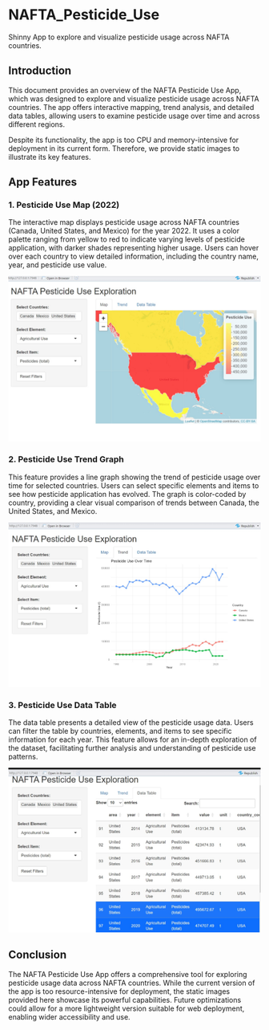 # NAFTA_Pesticide_Use
Shinny App to explore and visualize pesticide usage across NAFTA countries.
## Introduction

This document provides an overview of the NAFTA Pesticide Use App, which was designed to explore and visualize pesticide usage across NAFTA countries. The app offers interactive mapping, trend analysis, and detailed data tables, allowing users to examine pesticide usage over time and across different regions.

Despite its functionality, the app is too CPU and memory-intensive for deployment in its current form. Therefore, we provide static images to illustrate its key features.

## App Features

### 1. Pesticide Use Map (2022)

The interactive map displays pesticide usage across NAFTA countries (Canada, United States, and Mexico) for the year 2022. It uses a color palette ranging from yellow to red to indicate varying levels of pesticide application, with darker shades representing higher usage. Users can hover over each country to view detailed information, including the country name, year, and pesticide use value.

![Pesticide Use Map](NAFTA_pest_map.jpg)

### 2. Pesticide Use Trend Graph

This feature provides a line graph showing the trend of pesticide usage over time for selected countries. Users can select specific elements and items to see how pesticide application has evolved. The graph is color-coded by country, providing a clear visual comparison of trends between Canada, the United States, and Mexico.

![Pesticide Use Trend Graph](NAFTA_pest_trend.jpg)

### 3. Pesticide Use Data Table

The data table presents a detailed view of the pesticide usage data. Users can filter the table by countries, elements, and items to see specific information for each year. This feature allows for an in-depth exploration of the dataset, facilitating further analysis and understanding of pesticide use patterns.

![Pesticide Use Data Table](NAFTA_pest_table.jpg)

## Conclusion

The NAFTA Pesticide Use App offers a comprehensive tool for exploring pesticide usage data across NAFTA countries. While the current version of the app is too resource-intensive for deployment, the static images provided here showcase its powerful capabilities. Future optimizations could allow for a more lightweight version suitable for web deployment, enabling wider accessibility and use.
